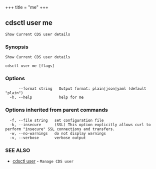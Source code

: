 +++
title = "me"
+++
## cdsctl user me

`Show Current CDS user details`

### Synopsis

`Show Current CDS user details`

```
cdsctl user me [flags]
```

### Options

```
      --format string   Output format: plain|json|yaml (default "plain")
  -h, --help            help for me
```

### Options inherited from parent commands

```
  -f, --file string   set configuration file
  -k, --insecure      (SSL) This option explicitly allows curl to perform "insecure" SSL connections and transfers.
  -w, --no-warnings   do not display warnings
  -v, --verbose       verbose output
```

### SEE ALSO

* [cdsctl user](/manual/components/cdsctl/user/)	 - `Manage CDS user`

